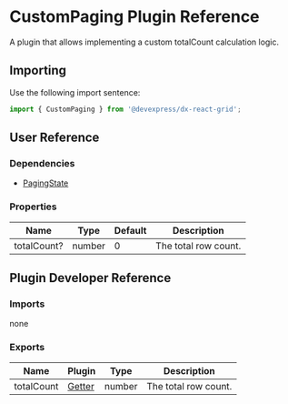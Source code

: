 # CustomPaging Plugin Reference

A plugin that allows implementing a custom totalCount calculation logic.

## Importing

Use the following import sentence:

```js
import { CustomPaging } from '@devexpress/dx-react-grid';
```

## User Reference

### Dependencies

- [PagingState](paging-state.md)

### Properties

Name | Type | Default | Description
-----|------|---------|------------
totalCount? | number | 0 | The total row count.

## Plugin Developer Reference

### Imports

none

### Exports

Name | Plugin | Type | Description
-----|--------|------|------------
totalCount | [Getter](../../../dx-react-core/docs/reference/getter.md) | number | The total row count.
